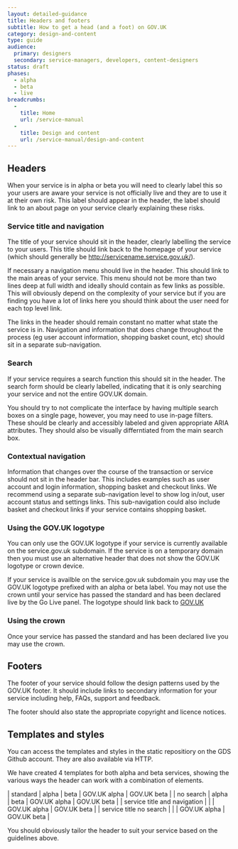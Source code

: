 ```yaml
---
layout: detailed-guidance
title: Headers and footers
subtitle: How to get a head (and a foot) on GOV.UK
category: design-and-content
type: guide
audience:
  primary: designers
  secondary: service-managers, developers, content-designers
status: draft
phases:
  - alpha
  - beta
  - live
breadcrumbs:
  -
    title: Home
    url: /service-manual
  -
    title: Design and content
    url: /service-manual/design-and-content
---
```


## Headers
When your service is in alpha or beta you will need to clearly label this so your users are aware your service is not officially live and they are to use it at their own risk. This label should appear in the header, the label should link to an about page on your service clearly explaining these risks.

### Service title and navigation
The title of your service should sit in the header, clearly labelling the service to your users. This title should link back to the homepage of your service (which should generally be http://servicename.service.gov.uk/).

If necessary a navigation menu should live in the header. This should link to the main areas of your service. This menu should not be more than two lines deep at full width and ideally should contain as few links as possible. This will obviously depend on the complexity of your service but if you are finding you have a lot of links here you should think about the user need for each top level link.

The links in the header should remain constant no matter what state the service is in. Navigation and information that does change throughout the process (eg user account information, shopping basket count, etc) should sit in a separate sub-navigation.

### Search
If your service requires a search function this should sit in the header. The search form should be clearly labelled, indicating that it is only searching your service and not the entire GOV.UK domain.

You should try to not complicate the interface by having multiple search boxes on a single page, however, you may need to use in-page filters. These should be clearly and accessibly labeled and given appropriate ARIA attributes. They should also be visually differntiated from the main search box.

### Contextual navigation
Information that changes over the course of the transaction or service should not sit in the header bar. This includes examples such as user account and login information, shopping basket and checkout links. We recommend using a separate sub-navigation level to show log in/out, user account status and settings links. This sub-navigation could also include basket and checkout links if your service contains shopping basket.

### Using the GOV.UK logotype
You can only use the GOV.UK logotype if your service is currently available on the service.gov.uk subdomain. If the service is on a temporary domain then you must use an alternative header that does not show the GOV.UK logotype or crown device.

If your service is availble on the service.gov.uk subdomain you may use the GOV.UK logotype prefixed with an alpha or beta label. You may not use the crown until your service has passed the standard and has been declared live by the Go Live panel. The logotype should link back to [GOV.UK](https://www.gov.uk/)

### Using the crown
Once your service has passed the standard and has been declared live you may use the crown.

## Footers
The footer of your service should follow the design patterns used by the GOV.UK footer. It should include links to secondary information for your service including help, FAQs, support and feedback.

The footer should also state the appropriate copyright and licence notices.

## Templates and styles
You can access the templates and styles in the static repositiory on the GDS Github account. They are also available via HTTP.

We have created 4 templates for both alpha and beta services, showing the various ways the header can work with a combination of elements.

| standard | alpha | beta | GOV.UK alpha | GOV.UK beta |
| no search | alpha | beta | GOV.UK alpha | GOV.UK beta |
| service title and navigation |   |   | GOV.UK alpha | GOV.UK beta |
| service title no search |   |   | GOV.UK alpha | GOV.UK beta |

You should obviously tailor the header to suit your service based on the guidelines above.

